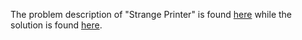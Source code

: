 The problem description of "Strange Printer" is found [here](https://leetcode.com/problems/strange-printer/description/) while the solution is found [here]().
